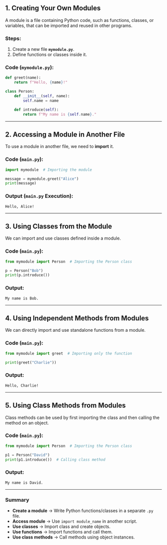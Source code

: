
## **1. Creating Your Own Modules**
A module is a file containing Python code, such as functions, classes, or variables, that can be imported and reused in other programs.

### **Steps:**
1. Create a new file **`mymodule.py`**.
2. Define functions or classes inside it.

### **Code (`mymodule.py`):**
```python
def greet(name):
    return f"Hello, {name}!"

class Person:
    def __init__(self, name):
        self.name = name

    def introduce(self):
        return f"My name is {self.name}."
```

---

## **2. Accessing a Module in Another File**
To use a module in another file, we need to **import** it.

### **Code (`main.py`):**
```python
import mymodule  # Importing the module

message = mymodule.greet("Alice")
print(message)
```

### **Output (`main.py` Execution):**
```
Hello, Alice!
```

---

## **3. Using Classes from the Module**
We can import and use classes defined inside a module.

### **Code (`main.py`):**
```python
from mymodule import Person  # Importing the Person class

p = Person("Bob")
print(p.introduce())
```

### **Output:**
```
My name is Bob.
```

---

## **4. Using Independent Methods from Modules**
We can directly import and use standalone functions from a module.

### **Code (`main.py`):**
```python
from mymodule import greet  # Importing only the function

print(greet("Charlie"))
```

### **Output:**
```
Hello, Charlie!
```

---

## **5. Using Class Methods from Modules**
Class methods can be used by first importing the class and then calling the method on an object.

### **Code (`main.py`):**
```python
from mymodule import Person  # Importing the Person class

p1 = Person("David")
print(p1.introduce())  # Calling class method
```

### **Output:**
```
My name is David.
```

---

### **Summary**
- **Create a module** → Write Python functions/classes in a separate `.py` file.
- **Access module** → Use `import module_name` in another script.
- **Use classes** → Import class and create objects.
- **Use functions** → Import functions and call them.
- **Use class methods** → Call methods using object instances.
